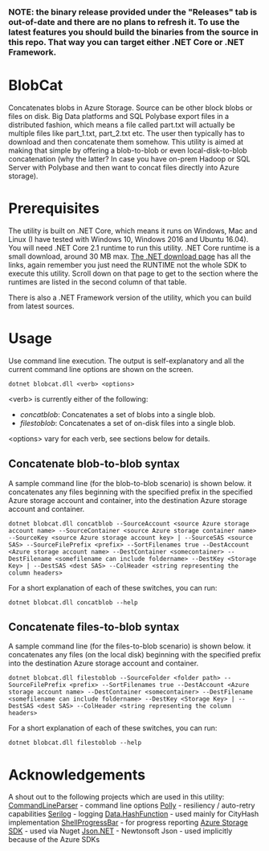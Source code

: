 ### NOTE: the binary release provided under the "Releases" tab is out-of-date and there are no plans to refresh it. To use the latest features you should build the binaries from the source in this repo. That way you can target either .NET Core or .NET Framework.

# BlobCat 
Concatenates blobs in Azure Storage. Source can be other block blobs or files on disk. Big Data platforms and SQL Polybase export files in a distributed fashion, which means a file called part.txt will actually be multiple files like part_1.txt, part_2.txt etc. The user then typically has to download and then concatenate them somehow. This utility is aimed at making that simple by offering a blob-to-blob or even local-disk-to-blob concatenation (why the latter? In case you have on-prem Hadoop or SQL Server with Polybase and then want to concat files directly into Azure storage).
 
# Prerequisites
The utility is built on .NET Core, which means it runs on Windows, Mac and Linux (I have tested with Windows 10, Windows 2016 and Ubuntu 16.04). You will need .NET Core 2.1 runtime to run this utility. .NET Core runtime is a small download, around 30 MB max. [The .NET download page](https://www.microsoft.com/net/download) has all the links, again remember you just need the RUNTIME not the whole SDK to execute this utility. Scroll down on that page to get to the section where the runtimes are listed in the second column of that table.

There is also a .NET Framework version of the utility, which you can build from latest sources.

# Usage 
Use command line execution. The output is self-explanatory and all the current command line options are shown on the screen.

	dotnet blobcat.dll <verb> <options>

\<verb\> is currently either of the following:

* *concatblob*: Concatenates a set of blobs into a single blob.
* *filestoblob*: Concatenates a set of on-disk files into a single blob.

\<options\> vary for each verb, see sections below for details.

## Concatenate blob-to-blob syntax
A sample command line (for the blob-to-blob scenario) is shown below. it concatenates any files beginning with the specified prefix in the specified Azure storage account and container, into the destination Azure storage account and container.
	
	dotnet blobcat.dll concatblob --SourceAccount <source Azure storage account name> --SourceContainer <source Azure storage container name> --SourceKey <source Azure storage account key> | --SourceSAS <source SAS> --SourceFilePrefix <prefix> --SortFilenames true --DestAccount <Azure storage account name> --DestContainer <somecontainer> --DestFilename <somefilename can include foldername> --DestKey <Storage Key> | --DestSAS <dest SAS> --ColHeader <string representing the column headers>

For a short explanation of each of these switches, you can run:
	
	dotnet blobcat.dll concatblob --help

## Concatenate files-to-blob syntax
A sample command line (for the files-to-blob scenario) is shown below. it concatenates any files (on the local disk) beginning with the specified prefix into the destination Azure storage account and container.

	dotnet blobcat.dll filestoblob --SourceFolder <folder path> --SourceFilePrefix <prefix> --SortFilenames true --DestAccount <Azure storage account name> --DestContainer <somecontainer> --DestFilename <somefilename can include foldername> --DestKey <Storage Key> | --DestSAS <dest SAS> --ColHeader <string representing the column headers>

For a short explanation of each of these switches, you can run:

	dotnet blobcat.dll filestoblob --help

# Acknowledgements
A shout out to the following projects which are used in this utility:
[CommandLineParser](https://github.com/commandlineparser/commandline) - command line options
[Polly](https://github.com/App-vNext/Polly) - resiliency / auto-retry capabilities
[Serilog](https://github.com/serilog/serilog) - logging
[Data.HashFunction](https://github.com/brandondahler/Data.HashFunction/) - used mainly for CityHash implementation
[ShellProgressBar](https://github.com/Mpdreamz/shellprogressbar) - for progress reporting
[Azure Storage SDK](https://github.com/Azure/azure-storage-net/) - used via Nuget
[Json.NET](https://github.com/JamesNK/Newtonsoft.Json) - Newtonsoft Json - used implicitly because of the Azure SDKs
